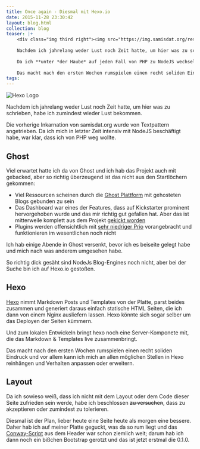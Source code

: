```yaml
---
title: Once again - Diesmal mit Hexo.io
date: 2015-11-28 23:30:42
layout: blog.html
collection: blog
teaser: |+
    <div class="img third right"><img src="https://img.samisdat.org/resize/width/245/https://pbs.twimg.com/profile_images/476729162707644418/mQZOTo9f.png" class="img-responsive" alt="Hexo Logo"></div>
    
    Nachdem ich jahrelang weder Lust noch Zeit hatte, um hier was zu schrieben, habe ich zumindest wieder Lust bekommen.
    
    Da ich **unter *der Haube* auf jeden Fall von PHP zu NodeJS wechseln wollte,  habe ich mich erstmal für [Hexo](https://hexo.io) als Blog Engine entschieden,
    
    Das macht nach den ersten Wochen rumspielen einen recht soliden Eindruck und vor allem kann ich mich an allen möglichen Stellen in Hexo reinhängen und Verhalten anpassen oder erweitern. 
tags:
---
```


<div class="img third right"><img src="https://img.samisdat.org/resize/width/245/https://pbs.twimg.com/profile_images/476729162707644418/mQZOTo9f.png" class="img-responsive" alt="Hexo Logo"></div>

Nachdem ich jahrelang weder Lust noch Zeit hatte, um hier was zu schrieben, habe ich zumindest wieder Lust bekommen.

Die vorherige Inkarnation von samisdat.org wurde von Textpattern angetrieben.
Da ich mich in letzter Zeit intensiv mit NodeJS beschäftigt habe, war klar, dass ich von PHP weg wollte.

## Ghost

Viel erwartet hatte ich da von Ghost und ich hab das Projekt auch mit gebacked, aber so richtig überzeugend ist das nicht aus den Startlöchern gekommen:

* Viel Ressourcen scheinen durch die [Ghost Plattform](https://ghost.org/pricing/) mit gehosteten Blogs gebunden zu sein
* Das Dashboard war eines der Features, dass auf Kickstarter prominent hervorgehoben wurde und das mir richtig gut gefallen hat. Aber das ist mitterweile komplett aus dem Projekt [gekickt worden](https://blog.ghost.org/year-2/#thedashboard)
* Plugins werden offensichtlich mit [sehr niedriger Prio](https://github.com/TryGhost/Ghost-App) vorangebracht und funktionieren im wesentlichen noch nicht

Ich hab einige Abende in Ghost versenkt, bevor ich es beiseite gelegt habe und mich nach was anderem umgesehen habe. 

So richtig dick gesäht sind NodeJs Blog-Engines noch nicht, aber bei der Suche bin ich auf Hexo.io gestoßen.

## Hexo

[Hexo](https://hexo.io) nimmt Markdown Posts und Templates von der Platte, parst beides zusammen und generiert daraus einfach statische HTML Seiten, die ich dann von einem Nginx ausliefern lassen. 
Hexo könnte sich sogar selber um das Deployen der Seiten kümmern. 

Und zum lokalen Entwickeln bringt hexo noch eine Server-Komponete mit, die das Markdown & Templates live zusammenbringt.

Das macht nach den ersten Wochen rumspielen einen recht soliden Eindruck und vor allem kann ich mich an allen möglichen Stellen in Hexo reinhängen und Verhalten anpassen oder erweitern. 

## Layout

Da ich sowieso weiß, dass ich nicht mit dem Layout oder dem Code dieser Seite zufrieden sein werde, habe ich beschlossen ~~zu versuchen~~, dass zu akzeptieren oder zumindest zu tolerieren.

Diesmal ist der Plan, lieber heute eine Seite heute als morgen eine bessere.
Daher hab ich auf meiner Platte geguckt, was da so rum liegt und das [Conway-Script](https://en.wikipedia.org/wiki/Conway%27s_Game_of_Life) aus dem Header war schon ziemlich weit; darum hab ich dann noch ein bißchen Bootstrap gerotzt und das ist jetzt erstmal die 0.1.0.


